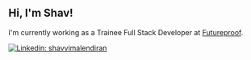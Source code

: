 <h2> Hi, I'm Shav!</h2>
<p> I'm currently working as a Trainee Full Stack Developer at <a href="https://getfutureproof.co.uk/">Futureproof</a>. </p> 

[![Linkedin: shavvimalendiran](https://img.shields.io/badge/-shavvimalendiran-blue?style=flat-square&logo=Linkedin&logoColor=white&link=https://www.linkedin.com/in/shavvimalendiran/)](https://www.linkedin.com/in/shavvimalendiran/)

<!--


- 🔭 I’m currently working on ...
- 🌱 I’m currently learning ...
- 👯 I’m looking to collaborate on ...
- 🤔 I’m looking for help with ...
- 💬 Ask me about ...
- 📫 How to reach me: ...
- 😄 Pronouns: ...
- ⚡ Fun fact: ...
-->
